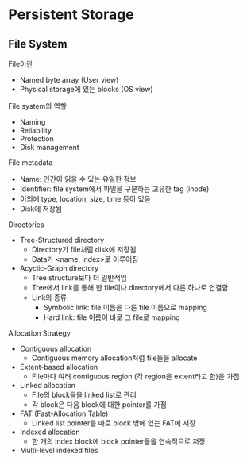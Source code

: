 # Persistent Storage
## File System
File이란
- Named byte array (User view)
- Physical storage에 있는 blocks (OS view)

File system의 역할
- Naming
- Reliability
- Protection
- Disk management

File metadata
- Name: 인간이 읽을 수 있는 유일한 정보
- Identifier: file system에서 파일을 구분하는 고유한 tag (inode)
- 이외에 type, location, size, time 등이 있음
- Disk에 저장됨

Directories
- Tree-Structured directory
    - Directory가 file처럼 disk에 저장됨
    - Data가 <name, index>로 이루어짐
- Acyclic-Graph directory
    - Tree structure보다 더 일반적임
    - Tree에서 link를 통해 한 file이나 directory에서 다른 하나로 연결함
    - Link의 종류
        - Symbolic link: file 이름을 다른 file 이름으로 mapping
        - Hard link: file 이름이 바로 그 file로 mapping

Allocation Strategy  
- Contiguous allocation
    - Contiguous memory allocation처럼 file들을 allocate
- Extent-based allocation
    - File마다 여러 contiguous region (각 region을 extent라고 함)을 가짐
- Linked allocation
    - File의 block들을 linked list로 관리
    - 각 block은 다음 block에 대한 pointer를 가짐
- FAT (Fast-Allocation Table)
    - Linked list pointer를 따로 block 밖에 있는 FAT에 저장
- Indexed allocation
    - 한 개의 index block에 block pointer들을 연속적으로 저장
- Multi-level indexed files